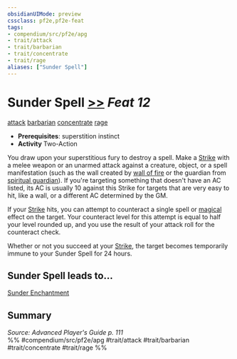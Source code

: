 ```yaml
---
obsidianUIMode: preview
cssclass: pf2e,pf2e-feat
tags:
- compendium/src/pf2e/apg
- trait/attack
- trait/barbarian
- trait/concentrate
- trait/rage
aliases: ["Sunder Spell"]
---
```

# Sunder Spell  [>>](chapter-9-playing-the-game.md#Actions "Two-Action") *Feat 12*  
[attack](attack.md "Attack Combat Trait")  [barbarian](Reference/Rules/Traits/barbarian.md "Barbarian Class Trait")  [concentrate](concentrate.md "Concentrate Action & Ability Trait")  [rage](Reference/Rules/Traits/rage.md "Rage Combat Trait")  

- **Prerequisites**: superstition instinct
- **Activity** Two-Action

You draw upon your superstitious fury to destroy a spell. Make a [Strike](strike.md) with a melee weapon or an unarmed attack against a creature, object, or a spell manifestation (such as the wall created by [wall of fire](wall-of-fire.md) or the guardian from [spiritual guardian](spiritual-guardian.md)). If you're targeting something that doesn't have an AC listed, its AC is usually 10 against this Strike for targets that are very easy to hit, like a wall, or a different AC determined by the GM.

If your [Strike](strike.md) hits, you can attempt to counteract a single spell or [magical](magical.md "Magical Item Trait") effect on the target. Your counteract level for this attempt is equal to half your level rounded up, and you use the result of your attack roll for the counteract check.

Whether or not you succeed at your [Strike](strike.md), the target becomes temporarily immune to your Sunder Spell for 24 hours.

## Sunder Spell leads to...

[Sunder Enchantment](sunder-enchantment-apg.md)

## Summary

*Source: Advanced Player's Guide p. 111*  
%% #compendium/src/pf2e/apg #trait/attack #trait/barbarian #trait/concentrate #trait/rage %%